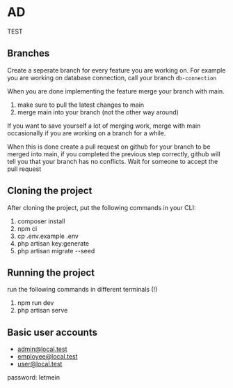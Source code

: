 # AD
TEST
## Branches
Create a seperate branch for every feature you are working on.
For example you are working on database connection, call your branch `db-connection`

When you are done implementing the feature merge your branch with main.
1. make sure to pull the latest changes to main
2. merge main into your branch (not the other way around)

If you want to save yourself a lot of merging work, merge with main occasionally if you are working on a branch for a while.

When this is done create a pull request on github for your branch to be merged into main, if you completed the previous step correctly,
github will tell you that your branch has no conflicts. Wait for someone to accept the pull request

## Cloning the project
After cloning the project, put the following commands in your CLI:
1. composer install
2. npm ci
2. cp .env.example .env
3. php artisan key:generate
4. php artisan migrate --seed

## Running the project
run the following commands in different terminals (!)
1. npm run dev
2. php artisan serve

## Basic user accounts
- admin@local.test
- employee@local.test
- user@local.test

password: letmein


 

